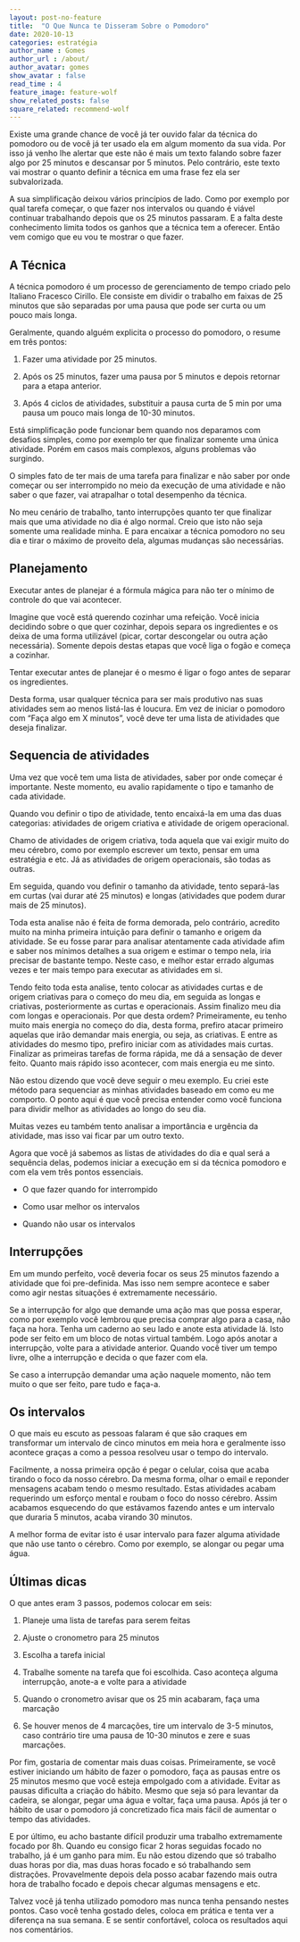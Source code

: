 ```yaml
---
layout: post-no-feature
title:  "O Que Nunca te Disseram Sobre o Pomodoro"
date: 2020-10-13
categories: estratégia
author_name : Gomes
author_url : /about/
author_avatar: gomes
show_avatar : false
read_time : 4
feature_image: feature-wolf
show_related_posts: false
square_related: recommend-wolf
---
```


Existe uma grande chance de você já ter ouvido falar da técnica do pomodoro ou de você já ter usado ela em algum momento da sua vida. Por isso já venho lhe alertar que este não é mais um texto falando sobre fazer algo por 25 minutos e descansar por 5 minutos. Pelo contrário, este texto vai mostrar o quanto definir a técnica em uma frase fez ela ser subvalorizada.

A sua simplificação deixou vários princípios de lado. Como por exemplo por qual tarefa começar, o que fazer nos intervalos ou quando é viável continuar trabalhando depois que os 25 minutos passaram. E a falta deste conhecimento limita todos os ganhos que a técnica tem a oferecer. Então vem comigo que eu vou te mostrar o que fazer. 

## A Técnica

A técnica pomodoro é um processo de gerenciamento de tempo criado pelo Italiano Fracesco Cirillo. Ele consiste em dividir o trabalho em faixas de 25 minutos que são separadas por uma pausa que pode ser curta ou um pouco mais longa. 

Geralmente, quando alguém explicita o processo do pomodoro, o resume em três pontos: 

1. Fazer uma atividade por 25 minutos.

2. Após os 25 minutos, fazer uma pausa por 5 minutos e depois retornar para a etapa anterior.

3. Após 4 ciclos de atividades, substituir a pausa curta de 5 min por uma pausa um pouco mais longa de 10-30 minutos.

Está simplificação pode funcionar bem quando nos deparamos com desafios simples, como por exemplo ter que finalizar somente uma única atividade. Porém em casos mais complexos, alguns problemas vão surgindo. 

O simples fato de ter mais de uma tarefa para finalizar  e não saber por onde começar ou ser interrompido no meio da execução de uma atividade e não saber o que fazer, vai atrapalhar o total desempenho da técnica. 

No meu cenário de trabalho, tanto interrupções quanto ter que finalizar mais que uma atividade no dia é algo normal. Creio que isto não seja somente uma realidade minha. E para encaixar a técnica pomodoro no seu dia e tirar o máximo de proveito dela, algumas mudanças são necessárias.

## Planejamento 

Executar antes de planejar é a fórmula mágica para não ter o mínimo de controle do que vai acontecer. 

Imagine que você está querendo cozinhar uma refeição. Você inicia decidindo sobre o que quer cozinhar, depois separa os ingredientes e os deixa de uma forma utilizável (picar, cortar descongelar ou outra ação necessária). Somente depois destas etapas que você liga o fogão e começa a cozinhar. 

Tentar executar antes de planejar é o mesmo é ligar o fogo antes de separar os ingredientes. 

Desta forma, usar qualquer técnica para ser mais produtivo nas suas atividades sem ao menos listá-las é loucura. Em vez de iniciar o pomodoro com “Faça algo em X minutos”, você deve ter uma lista de atividades que deseja finalizar. 

## Sequencia de atividades

Uma vez que você tem uma lista de atividades, saber por onde começar é importante. Neste momento, eu avalio rapidamente o tipo e tamanho de cada atividade. 

Quando vou definir o tipo de atividade, tento encaixá-la em uma das duas categorias: atividades de origem criativa e atividade de origem operacional.

Chamo de atividades de origem criativa, toda aquela que vai exigir muito do meu cérebro, como por exemplo escrever um texto, pensar em uma estratégia e etc. Já as atividades de origem operacionais, são todas as outras. 

Em seguida, quando vou definir o tamanho da atividade, tento separá-las em curtas (vai durar até 25 minutos) e longas (atividades que podem durar mais de 25 minutos).

Toda esta analise não é feita de forma demorada, pelo contrário, acredito muito na minha primeira intuição para definir o tamanho e origem da atividade. Se eu fosse parar para analisar atentamente cada atividade afim e saber nos mínimos detalhes a sua origem e estimar o tempo nela, iria precisar de bastante tempo. Neste caso, e melhor estar errado algumas vezes e ter mais tempo para executar as atividades em si. 

Tendo feito toda esta analise, tento colocar as atividades curtas e de origem criativas para o começo do meu dia, em seguida as longas e criativas, posteriormente as curtas e operacionais. Assim finalizo meu dia com longas e operacionais. Por que desta ordem? Primeiramente, eu tenho muito mais energia no começo do dia, desta forma, prefiro atacar primeiro aquelas que irão demandar mais energia, ou seja, as criativas. E entre as atividades do mesmo tipo, prefiro iniciar com as atividades mais curtas. Finalizar as primeiras tarefas de forma rápida, me dá a sensação de dever feito. Quanto mais rápido isso acontecer, com mais energia eu me sinto.

Não estou dizendo que você deve seguir o meu exemplo. Eu criei este método para sequenciar as minhas atividades baseado em como eu me comporto. O ponto aqui é que você precisa entender como você funciona para dividir melhor as atividades ao longo do seu dia.

Muitas vezes eu também tento analisar a importância e urgência da atividade, mas isso vai ficar par um outro texto.

Agora que você já sabemos as listas de atividades do dia e qual será a sequência delas, podemos iniciar a execução em si da técnica pomodoro e com ela vem três pontos essenciais.  
* O que fazer quando for interrompido

* Como usar melhor os intervalos 

* Quando não usar os intervalos


## Interrupções

Em um mundo perfeito, você deveria focar os seus 25 minutos fazendo a atividade que foi pre-definida. Mas isso nem sempre acontece e saber como agir nestas situações é extremamente necessário. 

Se a interrupção for algo que demande uma ação mas que possa esperar, como por exemplo você lembrou que precisa comprar algo para a casa, não faça na hora. Tenha um caderno ao seu lado e anote esta atividade lá. Isto pode ser feito em um bloco de notas virtual também. Logo após anotar a interrupção, volte para a atividade anterior. Quando você tiver um tempo livre, olhe a interrupção e decida o que fazer com ela. 

Se caso a interrupção demandar uma ação naquele momento, não tem muito o que ser feito, pare tudo e faça-a. 

## Os intervalos 

O que mais eu escuto as pessoas falaram é que são craques em transformar um intervalo de cinco minutos em meia hora e geralmente isso acontece graças a como a pessoa resolveu usar o tempo do intervalo. 

Facilmente, a nossa primeira opção é pegar o celular, coisa que acaba tirando o foco da nosso cérebro. Da mesma forma, olhar o email e reponder mensagens acabam tendo o mesmo resultado. Estas atividades acabam requerindo um esforço mental e roubam o foco do nosso cérebro. Assim acabamos esquecendo do que estávamos fazendo antes e um intervalo que duraria 5 minutos, acaba virando 30 minutos. 

A melhor forma de evitar isto é usar intervalo para fazer alguma atividade que não use tanto o cérebro. Como por exemplo, se alongar ou pegar uma água.

## Últimas dicas

O que antes eram 3 passos, podemos colocar em seis: 
1. Planeje uma lista de tarefas para serem feitas 

2. Ajuste o cronometro para 25 minutos 

3. Escolha a tarefa inicial 

4. Trabalhe somente na tarefa que foi escolhida.  Caso aconteça alguma interrupção, anote-a e volte para a atividade

5. Quando o cronometro avisar que os 25 min acabaram, faça uma marcação

6. Se houver menos de 4 marcações, tire um intervalo de 3-5 minutos, caso contrário tire uma pausa de 10-30 minutos e zere e suas marcações.

Por fim, gostaria de comentar mais duas coisas. Primeiramente, se você estiver iniciando um hábito de fazer o pomodoro, faça as pausas entre os 25 minutos mesmo que você esteja empolgado com a atividade. Evitar as pausas dificulta a criação do hábito. Mesmo que seja só para levantar da cadeira, se alongar, pegar uma água e voltar, faça uma pausa. Após já ter o hábito de usar o pomodoro já concretizado fica mais fácil de aumentar o tempo das atividades. 

E por último, eu acho bastante difícil produzir uma trabalho extremamente focado por 8h. Quando eu consigo ficar 2 horas seguidas focado no trabalho, já é um ganho para mim. Eu não estou dizendo que só trabalho duas horas por dia, mas duas horas focado e só trabalhando sem distrações. Provavelmente depois dela posso acabar fazendo mais outra hora de trabalho focado e depois checar algumas mensagens e etc. 

Talvez você já tenha utilizado pomodoro mas nunca tenha pensando nestes pontos. Caso você tenha  gostado deles, coloca em prática e tenta ver a diferença na sua semana. E se sentir confortável, coloca os resultados aqui nos comentários.